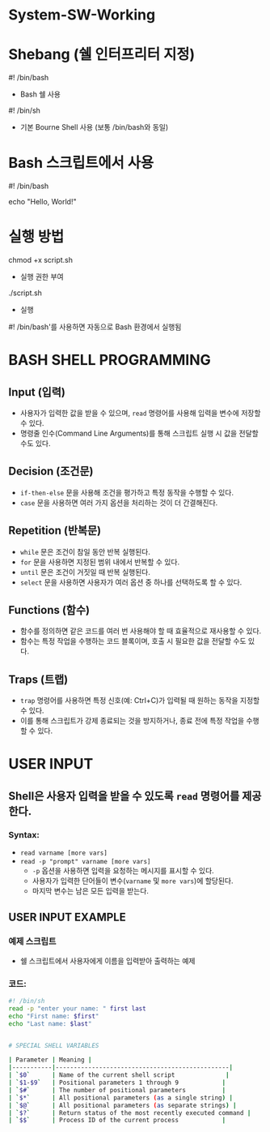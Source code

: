 # System-SW-Working

# Shebang (쉘 인터프리터 지정)

#! /bin/bash    
- Bash 쉘 사용

#! /bin/sh      
- 기본 Bourne Shell 사용 (보통 /bin/bash와 동일)

# Bash 스크립트에서 사용
#! /bin/bash

echo "Hello, World!"

# 실행 방법
chmod +x script.sh  
- 실행 권한 부여

./script.sh         
- 실행

#! /bin/bash'를 사용하면 자동으로 Bash 환경에서 실행됨


# BASH SHELL PROGRAMMING

## Input (입력)
- 사용자가 입력한 값을 받을 수 있으며, `read` 명령어를 사용해 입력을 변수에 저장할 수 있다.
- 명령줄 인수(Command Line Arguments)를 통해 스크립트 실행 시 값을 전달할 수도 있다.

## Decision (조건문)
- `if-then-else` 문을 사용해 조건을 평가하고 특정 동작을 수행할 수 있다.
- `case` 문을 사용하면 여러 가지 옵션을 처리하는 것이 더 간결해진다.

## Repetition (반복문)
- `while` 문은 조건이 참일 동안 반복 실행된다.
- `for` 문을 사용하면 지정된 범위 내에서 반복할 수 있다.
- `until` 문은 조건이 거짓일 때 반복 실행된다.
- `select` 문을 사용하면 사용자가 여러 옵션 중 하나를 선택하도록 할 수 있다.

## Functions (함수)
- 함수를 정의하면 같은 코드를 여러 번 사용해야 할 때 효율적으로 재사용할 수 있다.
- 함수는 특정 작업을 수행하는 코드 블록이며, 호출 시 필요한 값을 전달할 수도 있다.

## Traps (트랩)
- `trap` 명령어를 사용하면 특정 신호(예: Ctrl+C)가 입력될 때 원하는 동작을 지정할 수 있다.
- 이를 통해 스크립트가 강제 종료되는 것을 방지하거나, 종료 전에 특정 작업을 수행할 수 있다.


# USER INPUT

## Shell은 사용자 입력을 받을 수 있도록 `read` 명령어를 제공한다.

### Syntax:
- `read varname [more vars]`
- `read -p "prompt" varname [more vars]`
  - `-p` 옵션을 사용하면 입력을 요청하는 메시지를 표시할 수 있다.
  - 사용자가 입력한 단어들이 변수(`varname` 및 `more vars`)에 할당된다.
  - 마지막 변수는 남은 모든 입력을 받는다.

## USER INPUT EXAMPLE

### 예제 스크립트
- 쉘 스크립트에서 사용자에게 이름을 입력받아 출력하는 예제

### 코드:
```sh
#! /bin/sh
read -p "enter your name: " first last
echo "First name: $first"
echo "Last name: $last"


# SPECIAL SHELL VARIABLES

| Parameter | Meaning |
|-----------|------------------------------------------------|
| `$0`      | Name of the current shell script              |
| `$1-$9`   | Positional parameters 1 through 9            |
| `$#`      | The number of positional parameters          |
| `$*`      | All positional parameters (as a single string) |
| `$@`      | All positional parameters (as separate strings) |
| `$?`      | Return status of the most recently executed command |
| `$$`      | Process ID of the current process            |


